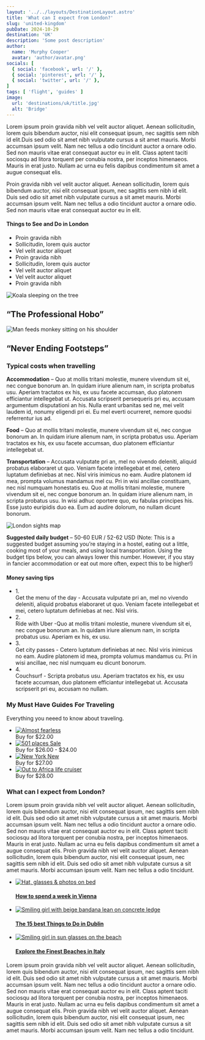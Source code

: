 ```yaml
---
layout: '../../layouts/DestinationLayout.astro'
title: 'What can I expect from London?'
slug: 'united-kingdom'
pubDate: 2024-10-29
destination: 'UK'
description: 'Some post description'
author:
  name: 'Murphy Cooper'
  avatar: 'author/avatar.png'
socials: [
  { social: 'facebook', url: '/' },
  { social: 'pinterest', url: '/' },
  { social: 'twitter', url: '/' },
]
tags: [ 'flight', 'guides' ]
image:
  url: 'destinations/uk/title.jpg'
  alt: 'Bridge'
---
```


<p class="md-paragraph">
  Lorem ipsum proin gravida nibh <span class="md-link">vel velit auctor</span> aliquet. Aenean sollicitudin, lorem quis bibendum auctor, nisi elit consequat ipsum, nec sagittis sem nibh id elit.Duis sed odio sit amet nibh <span class="md-underline">vulputate cursus a sit amet mauris. Morbi accumsan ipsum velit. Nam nec tellus a odio</span> tincidunt auctor a ornare odio. Sed non mauris vitae erat consequat auctor eu in elit. Class aptent taciti sociosqu ad litora torquent per conubia nostra, per inceptos himenaeos. Mauris in erat justo. Nullam ac urna eu felis dapibus condimentum sit amet a augue consequat elis.
</p>
<div class="md-space"></div>

<p class="md-paragraph">
  Proin gravida nibh vel velit auctor aliquet. Aenean sollicitudin, lorem quis bibendum auctor, nisi elit consequat ipsum, nec sagittis sem nibh id elit. Duis sed odio sit amet nibh vulputate cursus a sit amet mauris. Morbi accumsan ipsum velit. Nam nec tellus a odio tincidunt auctor a ornare odio. Sed non mauris vitae erat consequat auctor eu in elit.
</p>
<div class="md-space-xl"></div>

<h4 class="md-list-title" id="things-to-see">
  Things to See and Do in London
</h4>
<div class="md-space-lg"></div>

<ul class="md-list">
  <li class="md-list-item">Proin gravida nibh</li>
  <li class="md-list-item">Sollicitudin, lorem quis auctor</li>
  <li class="md-list-item">Vel velit auctor aliquet</li>
  <li class="md-list-item">Proin gravida nibh</li>
  <li class="md-list-item">Sollicitudin, lorem quis auctor</li>
  <li class="md-list-item">Vel velit auctor aliquet</li>
  <li class="md-list-item">Vel velit auctor aliquet</li>
  <li class="md-list-item">Proin gravida nibh</li>
</ul>

<div class="md-images gap-lg">
  <div class="md-image">

  ![Koala sleeping on the tree](/destinations/uk/uk-1.jpg)
  <h2 class="md-img-description">“The Professional Hobo”</h2>
  </div>

  <div class="md-image">

  ![Man feeds monkey sitting on his shoulder](/destinations/uk/uk-2.jpg)
  <h2 class="md-img-description">“Never Ending Footsteps”</h2>
  </div>
</div>

<div class="md-space-md"></div>
<h3 class="ui-post-title" id="typical-costs">Typical costs when travelling</h3>
<div class="md-space-s"></div>

<p class="md-paragraph"><b class="md-bold">Accommodation</b> – Quo at mollis tritani molestie, munere vivendum sit ei, nec congue bonorum an. In quidam iriure alienum nam, in scripta probatus usu. Aperiam tractatos ex his, ex usu facete accumsan, duo platonem efficiantur intellegebat ut. Accusata scripserit persequeris pri eu, accusam argumentum disputationi an his. Nulla erant urbanitas sed ne, mei velit laudem id, nonumy eligendi pri ei. Eu mel everti ocurreret, nemore quodsi referrentur ius ad.</p>
<div class="md-space-s"></div>

<p class="md-paragraph"><b class="md-bold">Food</b> – Quo at mollis tritani molestie, munere vivendum sit ei, nec congue bonorum an. In quidam iriure alienum nam, in scripta probatus usu. Aperiam tractatos ex his, ex usu facete accumsan, duo platonem efficiantur intellegebat ut.</p>
<div class="md-space-lg"></div>

<p class="md-paragraph"><b class="md-bold">Transportation</b> – Accusata vulputate pri an, mel no vivendo deleniti, aliquid probatus elaboraret ut quo. Veniam facete intellegebat et mei, cetero luptatum definiebas at nec. Nisl viris inimicus no eam. Audire platonem id mea, prompta volumus mandamus mel cu. Pri in wisi ancillae constituam, nec nisl numquam honestatis eu. Quo at mollis tritani molestie, munere vivendum sit ei, nec congue bonorum an. In quidam iriure alienum nam, in scripta probatus usu. In wisi adhuc oportere quo, eu fabulas principes his. Esse justo euripidis duo ea. Eum ad audire dolorum, no nullam dicunt bonorum.</p>
<div class="md-space-xxl"></div>

<div class="md-image-center">
  <img src="/destinations/uk/uk-sights.jpg" alt="London sights map">
</div>
<div class="md-space-xxl"></div>

<div class="md-note">
  <p class="md-paragraph"><b class="md-bold">Suggested daily budget</b> – 50-60 EUR / 52-62 USD (Note: This is a suggested budget assuming you’re staying in a hostel, eating out a little, cooking most of your meals, and using local transportation. Using the budget tips below, you can always lower this number. However, if you stay in fancier accommodation or eat out more often, expect this to be higher!)</p>
</div>
<div class="md-space-xl"></div>

<h4 class="ui-post-title f-m" id="budget-tips">Money saving tips</h4>
<div class="md-space-xs"></div>

<ul class="ui-post-tips-list">
  <li class="ui-post-tips-item">
    <span class="ui-post-tips-item-number">1.</span>
    <div class="ui-post-tips-item-text"><span class="ui-post-tips-item-text-bold">Get the menu of the day -</span> Accusata vulputate pri an, mel no vivendo deleniti, aliquid probatus elaboraret ut quo. Veniam facete intellegebat et mei, cetero luptatum definiebas at nec. Nisl viris.</div>
  </li>
  <li class="ui-post-tips-item">
    <span class="ui-post-tips-item-number">2.</span>
    <div class="ui-post-tips-item-text"><span class="ui-post-tips-item-text-bold">Ride with Uber -</span>Quo at mollis tritani molestie, munere vivendum sit ei, nec congue bonorum an. In quidam iriure alienum nam, in scripta probatus usu. Aperiam ex his, ex usu.</div>
  </li>
  <li class="ui-post-tips-item">
    <span class="ui-post-tips-item-number">3.</span>
    <div class="ui-post-tips-item-text"><span class="ui-post-tips-item-text-bold">Get city passes -</span> Cetero luptatum definiebas at nec. Nisl viris inimicus no eam. Audire platonem id mea, prompta volumus mandamus cu. Pri in wisi ancillae, nec nisl numquam eu dicunt bonorum.</div>
  </li>
  <li class="ui-post-tips-item">
    <span class="ui-post-tips-item-number">4.</span>
    <div class="ui-post-tips-item-text"><span class="ui-post-tips-item-text-bold">Couchsurf -</span> Scripta probatus usu. Aperiam tractatos ex his, ex usu facete accumsan, duo platonem efficiantur intellegebat ut. Accusata scripserit pri eu, accusam no nullam.</div>
  </li>
</ul>
<div class="md-space-lg"></div>

<div class="ui-post-guides" id="related-guides">
    <h3 class="ui-post-title">My Must Have Guides For Traveling</h3>
    <p class="ui-post-guides-subtitle">Everything you neeed to know about traveling.</p>
    <div class="md-space-xl"></div>
    <div class="md-space-xs"></div>
    <ul class="ui-post-guides-list">
      <li class="ui-post-guides-list-item">
        <a class="ui-post-guides-list-item-link" href="/books/almost-fearless">
          <img class="ui-post-guides-list-item-image" src="/books/almost-fearless.png" alt="Almost fearless" />
        </a>
        <div class="ui-post-guides-list-item-sell">
          Buy for
          <span class="ui-post-guides-list-item-price">$22.00</span>
        </div>
      </li>
      <li class="ui-post-guides-list-item">
        <a class="ui-post-guides-list-item-link" href="/books/501-places">
          <img class="ui-post-guides-list-item-image" src="/books/501-places.webp" alt="501 places" />
          <span class="ui-post-guides-list-item-tag">Sale</span>
        </a>
        <div class="ui-post-guides-list-item-sell">
          Buy for
          <span class="ui-post-guides-list-item-price discount">$26.00</span>
          <span class="ui-post-guides-list-item-discount"> - $24.00</span>
        </div>
      </li>
      <li class="ui-post-guides-list-item">
        <a class="ui-post-guides-list-item-link" href="/books/new-york">
          <img class="ui-post-guides-list-item-image" src="/books/new-york.webp" alt="New York" />
          <span class="ui-post-guides-list-item-tag">New</span>
        </a>
        <div class="ui-post-guides-list-item-sell">
          Buy for
          <span class="ui-post-guides-list-item-price">$27.00</span>
        </div>
      </li>
      <li class="ui-post-guides-list-item">
        <a class="ui-post-guides-list-item-link" href="/books/out-to-africa-life-cruiser">
          <img class="ui-post-guides-list-item-image" src="/books/out-to-africa-life-cruiser.webp" alt="Out to Africa life cruiser" />
        </a>
        <div class="ui-post-guides-list-item-sell">
          Buy for
          <span class="ui-post-guides-list-item-price">$28.00</span>
        </div>
      </li>
    </ul>
</div>

<div class="ui-post-expectations" id="related-articles">
  <h3 class="ui-post-title">What can I expect from London?</h3>
</div>

<p class="md-paragraph">Lorem ipsum proin gravida nibh <span class="md-text-accent">vel velit auctor</span> aliquet. Aenean sollicitudin, lorem quis bibendum auctor, nisi elit consequat ipsum, nec sagittis sem nibh id elit. Duis sed odio sit amet nibh <span class="md-underline">vulputate cursus a sit amet mauris. Morbi accumsan ipsum velit. Nam nec tellus a odio tincidunt auctor a ornare odio.</span> Sed non mauris vitae erat consequat auctor eu in elit. Class aptent taciti sociosqu ad litora torquent per conubia nostra, per inceptos himenaeos. Mauris in erat justo. Nullam ac urna eu felis dapibus condimentum sit amet a augue consequat elis. Proin gravida nibh vel velit auctor aliquet. Aenean sollicitudin, lorem quis bibendum auctor, <span class="md-text-accent">nisi elit consequat ipsum, nec sagittis sem nibh id elit.</span> Duis sed odio sit amet nibh vulputate cursus a sit amet mauris. Morbi accumsan ipsum velit. Nam nec tellus a odio tincidunt.</p>
<div class="md-space-ms"></div>

<ul class="ui-post-related-posts">
  <li class="ui-post-related-posts-item">
    <a class="ui-post-related-posts-item-link" href="/posts/how-to-spend-a-week-in-vienna">
      <img class="ui-post-related-posts-image" src="/posts/how-to-spend-a-week-in-vienna.jpg" alt="Hat, glasses & photos on bed" />
    </a>
    <a class="ui-post-related-posts-item-link" href="/posts/how-to-spend-a-week-in-vienna">
      <h4 class="ui-post-title f-s">How to spend a week in Vienna</h4>
    </a>
  </li>
  <li class="ui-post-related-posts-item">
    <a class="ui-post-related-posts-item-link" href="/posts/the-15-best-things-to-do-in-dublin">
      <img class="ui-post-related-posts-image" src="/posts/the-15-best-things-to-do-in-dublin.jpg" alt="Smiling girl with beige bandana lean on concrete ledge" />
    </a>
    <a class="ui-post-related-posts-item-link" href="/posts/the-15-best-things-to-do-in-dublin">
      <h4 class="ui-post-title f-s">The 15 best Things to Do in Dublin</h4>
    </a>
  </li>
  <li class="ui-post-related-posts-item">
    <a class="ui-post-related-posts-item-link" href="/posts/explore-the-finest-beaches-in-`italy`">
      <img class="ui-post-related-posts-image" src="/posts/explore-the-finest-beaches-in-italy.jpg" alt="Smiling girl in sun glasses on the beach" />
    </a>
    <a class="ui-post-related-posts-item-link" href="/posts/explore-the-finest-beaches-in-italy">
      <h4 class="ui-post-title f-s">Explore the Finest Beaches in Italy</h4>
    </a>
  </li>
</ul>

<p class="md-paragraph">Lorem ipsum proin gravida nibh <span class="md-text-accent">vel velit auctor</span> aliquet. Aenean sollicitudin, lorem quis bibendum auctor, nisi elit consequat ipsum, nec sagittis sem nibh id elit. Duis sed odio sit amet nibh <span class="md-underline">vulputate cursus a sit amet mauris. Morbi accumsan ipsum velit. Nam nec tellus a odio tincidunt auctor a ornare odio.</span> Sed non mauris vitae erat consequat auctor eu in elit. Class aptent taciti sociosqu ad litora torquent per conubia nostra, per inceptos himenaeos. Mauris in erat justo. Nullam ac urna eu felis dapibus condimentum sit amet a augue consequat elis. Proin gravida nibh vel velit auctor aliquet. Aenean sollicitudin, lorem quis bibendum auctor, <span class="md-text-accent">nisi elit consequat ipsum, nec sagittis sem nibh id elit.</span> Duis sed odio sit amet nibh vulputate cursus a sit amet mauris. Morbi accumsan ipsum velit. Nam nec tellus a odio tincidunt.</p>
